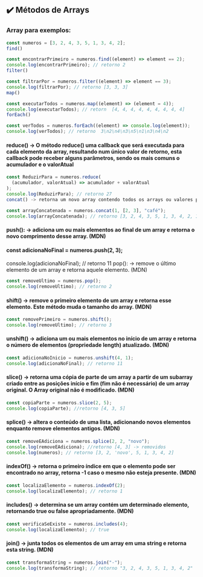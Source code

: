 ## ✔️ Métodos de Arrays
### Array para exemplos:
```javascript
const numeros = [3, 2, 4, 3, 5, 1, 3, 4, 2];
find()

const encontrarPrimeiro = numeros.find((element) => element == 2);
console.log(encontrarPrimeiro); // retorno 2
filter()

const filtrarPor = numeros.filter((element) => element == 3);
console.log(filtrarPor); // retorno [3, 3, 3]
map()

const executarTodos = numeros.map((element) => (element = 4));
console.log(executarTodos); // retorn  [4, 4, 4, 4, 4, 4, 4, 4, 4]
forEach()

const verTodos = numeros.forEach((element) => console.log(element));
console.log(verTodos); // retorno  3\n2\n4\n3\n5\n1\n3\n4\n2
```
#### reduce() -> O método reduce() uma callback que será executada para cada elemento da array, resultando num único valor de retorno, esta callback pode receber alguns parâmetros, sendo os mais comuns o acumulador e o valorAtual
```javascript
const ReduzirPara = numeros.reduce(
  (acumulador, valorAtual) => acumulador + valorAtual
);
console.log(ReduzirPara); // retorno 27
concat() -> retorna um novo array contendo todos os arrays ou valores passados como parâmetro. (MDN)

const arrayConcatenada = numeros.concat(1, [2, 3], "café");
console.log(arrayConcatenada); // retorno [3, 2, 4, 3, 5, 1, 3, 4, 2, 1, 4, 5, 2, 'café']
```
#### push(): -> adiciona um ou mais elementos ao final de um array e retorna o novo comprimento desse array. (MDN)
#### const adicionaNoFinal = numeros.push(2, 3);
console.log(adicionaNoFinal); // retorno 11
pop(): -> remove o último elemento de um array e retorna aquele elemento. (MDN)
```javascript
const removeUltimo = numeros.pop();
console.log(removeUltimo); // retorno 2
```
#### shift() -> remove o primeiro elemento de um array e retorna esse elemento. Este método muda o tamanho do array. (MDN)
```javascript
const removePrimeiro = numeros.shift();
console.log(removeUltimo); // retorno 3
```
#### unshift() -> adiciona um ou mais elementos no início de um array e retorna o número de elementos (propriedade length) atualizado. (MDN)
```javascript
const adicionaNoInicio = numeros.unshift(4, 1);
console.log(adicionaNoFinal); // retorno 11
```
#### slice() -> retorna uma cópia de parte de um array a partir de um subarray criado entre as posições início e fim (fim não é necessário) de um array original. O Array original não é modificado. (MDN)
```javascript
const copiaParte = numeros.slice(2, 5);
console.log(copiaParte); //retorno [4, 3, 5]
```
#### splice() -> altera o conteúdo de uma lista, adicionando novos elementos enquanto remove elementos antigos. (MDN)
```javascript
const removeEAdiciona = numeros.splice(2, 2, "novo");
console.log(removeEAdiciona); //retorno [4, 3] -> removidos
console.log(numeros); // retorno [3, 2, 'novo', 5, 1, 3, 4, 2]
```
#### indexOf() -> retorna o primeiro índice em que o elemento pode ser encontrado no array, retorna -1 caso o mesmo não esteja presente. (MDN)
```javascript
const localizaElemento = numeros.indexOf(2);
console.log(localizaElemento); // retorno 1
```
#### includes() -> determina se um array contém um determinado elemento, retornando true ou false apropriadamente. (MDN)
```javascript
const verificaSeExiste = numeros.includes(4);
console.log(localizaElemento); // true
```
#### join() -> junta todos os elementos de um array em uma string e retorna esta string. (MDN)
```javascript
const transformaString = numeros.join("-");
console.log(transformaString); // retorno "3, 2, 4, 3, 5, 1, 3, 4, 2"